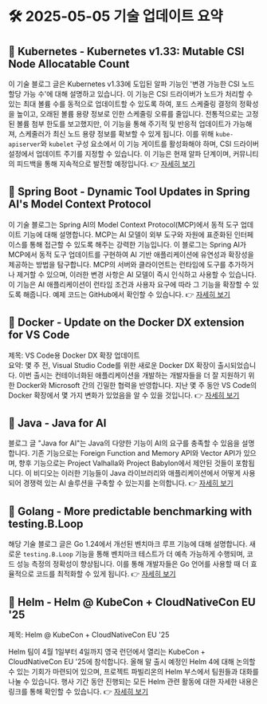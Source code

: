 # 🛠️ 2025-05-05 기술 업데이트 요약

## 🔹 Kubernetes - Kubernetes v1.33: Mutable CSI Node Allocatable Count
이 기술 블로그 글은 Kubernetes v1.33에 도입된 알파 기능인 '변경 가능한 CSI 노드 할당 가능 수'에 대해 설명하고 있습니다. 이 기능은 CSI 드라이버가 노드가 처리할 수 있는 최대 볼륨 수를 동적으로 업데이트할 수 있도록 하여, 포드 스케줄링 결정의 정확성을 높이고, 오래된 볼륨 용량 정보로 인한 스케줄링 오류를 줄입니다. 전통적으로는 고정된 볼륨 첨부 한도를 보고했지만, 이 기능을 통해 주기적 및 반응적 업데이트가 가능해져, 스케줄러가 최신 노드 용량 정보를 확보할 수 있게 됩니다. 이를 위해 `kube-apiserver`와 `kubelet` 구성 요소에서 이 기능 게이트를 활성화해야 하며, CSI 드라이버 설정에서 업데이트 주기를 지정할 수 있습니다. 이 기능은 현재 알파 단계이며, 커뮤니티의 피드백을 통해 지속적으로 발전할 예정입니다.
👉 [자세히 보기](https://kubernetes.io/blog/2025/05/02/kubernetes-1-33-mutable-csi-node-allocatable-count/)

## 🔹 Spring Boot - Dynamic Tool Updates in Spring AI's Model Context Protocol
이 기술 블로그는 Spring AI의 Model Context Protocol(MCP)에서 동적 도구 업데이트 기능에 대해 설명합니다. MCP는 AI 모델이 외부 도구와 자원에 표준화된 인터페이스를 통해 접근할 수 있도록 해주는 강력한 기능입니다. 이 블로그는 Spring AI가 MCP에서 동적 도구 업데이트를 구현하여 AI 기반 애플리케이션에 유연성과 확장성을 제공하는 방법을 탐구합니다. MCP의 서버와 클라이언트는 런타임에 도구를 추가하거나 제거할 수 있으며, 이러한 변경 사항은 AI 모델이 즉시 인식하고 사용할 수 있습니다. 이 기능은 AI 애플리케이션이 런타임 조건과 사용자 요구에 따라 그 기능을 확장할 수 있도록 해줍니다. 예제 코드는 GitHub에서 확인할 수 있습니다.
👉 [자세히 보기](https://spring.io/blog/2025/05/04/spring-ai-dynamic-tool-updates-with-mcp)

## 🔹 Docker - Update on the Docker DX extension for VS Code
제목: VS Code용 Docker DX 확장 업데이트  
요약: 몇 주 전, Visual Studio Code를 위한 새로운 Docker DX 확장이 출시되었습니다. 이번 출시는 컨테이너화된 애플리케이션을 개발하는 개발자들을 더 잘 지원하기 위한 Docker와 Microsoft 간의 긴밀한 협력을 반영합니다. 지난 몇 주 동안 VS Code의 Docker 확장에서 몇 가지 변화가 있었음을 알 수 있을 것입니다.
👉 [자세히 보기](https://www.docker.com/blog/docker-dx-extension-for-vs-code-update/)

## 🔹 Java - Java for AI
블로그 글 "Java for AI"는 Java의 다양한 기능이 AI의 요구를 충족할 수 있음을 설명합니다. 기존 기능으로는 Foreign Function and Memory API와 Vector API가 있으며, 향후 기능으로는 Project Valhalla와 Project Babylon에서 제안된 것들이 포함됩니다. 이 비디오는 이러한 기능들이 Java 라이브러리와 애플리케이션에서 어떻게 사용되어 경쟁력 있는 AI 솔루션을 구축할 수 있는지를 논의합니다.
👉 [자세히 보기](https://inside.java/2025/05/03/javaone-java-ai/)

## 🔹 Golang - More predictable benchmarking with testing.B.Loop
해당 기술 블로그 글은 Go 1.24에서 개선된 벤치마크 루프 기능에 대해 설명합니다. 새로운 `testing.B.Loop` 기능을 통해 벤치마크 테스트가 더 예측 가능하게 수행되며, 코드 성능 측정의 정확성이 향상됩니다. 이를 통해 개발자들은 Go 언어를 사용할 때 더 효율적으로 코드를 최적화할 수 있게 됩니다.
👉 [자세히 보기](https://go.dev/blog/testing-b-loop)

## 🔹 Helm - Helm @ KubeCon + CloudNativeCon EU '25
제목: Helm @ KubeCon + CloudNativeCon EU '25

Helm 팀이 4월 1일부터 4일까지 영국 런던에서 열리는 KubeCon + CloudNativeCon EU '25에 참석합니다. 올해 말 출시 예정인 Helm 4에 대해 논의할 수 있는 기회가 마련되어 있으며, 프로젝트 파빌리온의 Helm 부스에서 팀원들과 대화를 나눌 수 있습니다. 행사 기간 동안 진행되는 모든 Helm 관련 활동에 대한 자세한 내용은 링크를 통해 확인할 수 있습니다.
👉 [자세히 보기](https://helm.sh/blog/helm-at-kubecon-eu-25/)


